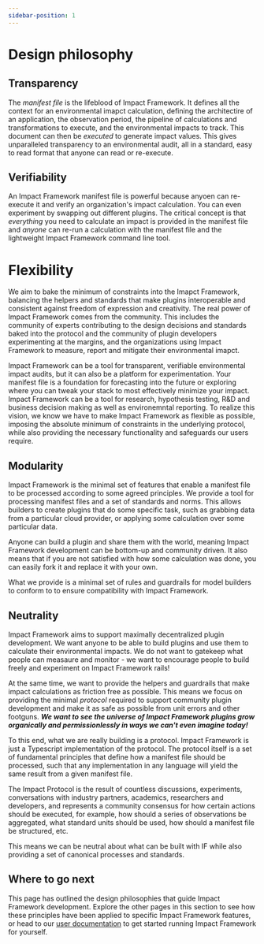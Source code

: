 ```yaml
---
sidebar-position: 1
---
```


# Design philosophy

## Transparency

The *manifest file* is the lifeblood of Impact Framework. It defines all the context for an environmental imapct calculation, defining the architectire of an application, the observation period, the pipeline of calculations and transformations to execute, and the environmental impacts to track. This document can then be *executed* to generate impact values. This gives unparalleled transparency to an environmental audit, all in a standard, easy to read format that anyone can read or re-execute.


## Verifiability

An Impact Framework manifest file is powerful because anyoen can re-execute it and verify an organization's impact calculation. You can even experiment by swapping out different plugins. The critical concept is that *everything* you need to calculate an impact is provided in the manifest file and *anyone* can re-run a calculation with the manifest file and the lightweight Impact Framework command line tool.


# Flexibility

We aim to bake the minimum of constraints into the Imapct Framework, balancing the helpers and standards that make plugins interoperable and consistent against freedom of expression and creativity. The real power of Impact Framework comes from the community. This includes the community of experts contributing to the design decisions and standards baked into the protocol and the community of plugin developers experimenting at the margins, and the organizations using Impact Framework to measure, report and mitigate their environmental imapct. 

Impact Framework can be a tool for transparent, verifiable environmental impact audits, but it can also be a platform for experimentation. Your manifest file is a foundation for forecasting into the future or exploring where you can tweak your stack to most effectively minimize your impact. Impact Framework can be a tool for research, hypothesis testing, R&D and business decision making as well as environemntal reporting. To realize this vision, we know we have to make Impact Framework as flexible as possible, imposing the absolute minimum of constraints in the underlying protocol, while also providing the necessary functionality and safeguards our users require.

## Modularity

Impact Framework is the minimal set of features that enable a manifest file to be processed according to some agreed principles. We provide a tool for processing manifest files and a set of standards and norms. This allows builders to create plugins that do some specific task, such as grabbing data from a particular cloud provider, or applying some calculation over some particular data.

Anyone can build a plugin and share them with the world, meaning Impact Framework development can be bottom-up and community driven. It also means that if you are not satisfied with how some calculation was done, you can easily fork it and replace it with your own.

What we provide is a minimal set of rules and guardrails for model builders to conform to to ensure compatibility with Impact Framework.


## Neutrality

Impact Framework aims to support maximally decentralized plugin development. We want anyone to be able to build plugins and use them to calculate their environmental impacts. We do not want to gatekeep what people can measaure and monitor - we want to encourage people to build freely and experiment on Impact Framework rails! 

At the same time, we want to provide the helpers and guardrails that make impact calculations as friction free as possible. This means we focus on providing the minimal *protocol* required to support community plugin development and make it as safe as possible from unit errors and other footguns. ***We want to see the universe of Impact Framework plugins grow organically and permissionlessly in ways we can't even imagine today!***

To this end, what we are really building is a protocol. Impact Framework is just a Typescript implementation of the protocol. The protocol itself is a set of fundamental principles that define how a manifest file should be processed, such that any implementation in any language will yield the same result from a given manifest file. 

The Impact Protocol is the result of countless discussions, experiments, conversations with industry partners, academics, researchers and developers, and represents a community consensus for how certain actions should be executed, for example, how should a series of observations be aggregated, what standard units should be used, how should a manifest file be structured, etc.

This means we can be neutral about what can be built with IF while also providing a set of canonical processes and standards.

## Where to go next

This page has outlined the design philosophies that guide Impact Framework development. Explore the other pages in this section to see how these principles have been applied to specific Impact Framework features, or head to our [user documentation](../users/) to get started running Impact Framework for yourself. 
